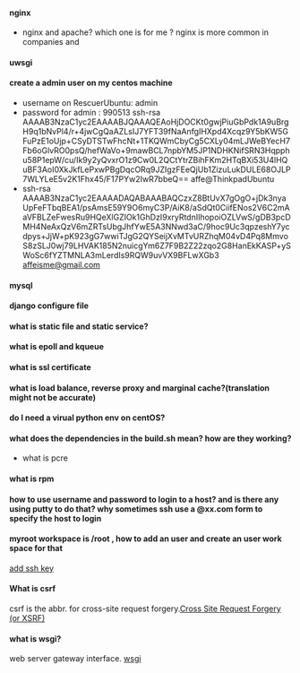 #### nginx
- nginx and apache? which one is for me ?
nginx is more common in companies and 
#### uwsgi

#### create a admin user on my centos machine
- username on RescuerUbuntu: admin 
- password for admin : 990513
  ssh-rsa AAAAB3NzaC1yc2EAAAABJQAAAQEAoHjDOCKt0gwjPiuGbPdk1A9uBrgH9q1bNvPl4/r+4jwCgQaAZLsIJ7YFT39fNaAnfgIHXpd4Xcqz9Y5bKW5GFuPzE1oUjp+CSyDTSTwFhcNt+1TKQWmCbyCg5CXLy04mLJWeBYecH7Fb6oGlvRO0psQ/hefWaVo+9mawBCL7npbYM5JP1NDHKNifSRN3Hqpphu58P1epW/cu/Ik9y2yQvxrO1z9Cw0L2QCtYtrZBihFKm2HTqBXi53U4lHQuBF3AoI0XkJkfLePxwPBgDqcORq9JZIgzFEeQjUb1ZizuLukDULE68OJLP7WLYLeE5v2K1Fhx45/F17PYw2IwR7bbeQ== affe@ThinkpadUbuntu
- ssh-rsa AAAAB3NzaC1yc2EAAAADAQABAAABAQCzxZ8BtUvX7gOgO+jDk3nyaUpFeFTbqBEA1/psAmsE59Y9O6myC3P/AiK8/aSdQt0CiifENos2V6C2mAaVFBLZeFwesRu9HQeXlGZIOk1GhDzI9xryRtdnIIhopoiOZLVwS/gDB3pcDMH4NeAxQzV6mZRTsUbgJhfYwE5A3NNwd3aC/9hoc9Uc3qpzeshY7ycdpys+JjW+pK923gG7wwiTJgG2QYSeijXvMTvURZhqM04vD4Pq8MmvoS8zSLJ0wj79LHVAK185N2nuicgYm6Z7F9B2Z22zqo2G8HanEkKASP+ySWoSc6fYZTMNLA3mLerdIs9RQW9uvVX9BFLwXGb3 affeisme@gmail.com

#### mysql

#### django configure file

#### what is static file and static service?

#### what is epoll and kqueue

#### what is ssl certificate

#### what is load balance, reverse proxy and marginal cache?(translation might not be accurate)

#### do I need a virual python env on centOS?

#### what does the dependencies in the build.sh mean? how are they working?
- what is pcre


#### what is rpm


#### how to use username and password to login to a host? and is there any using putty to do that? why sometimes ssh use a @xx.com form to specify the host to login

#### myroot workspace is /root , how to add an user and create an user work space for that
[add ssh key](https://stackoverflow.com/questions/37609863/add-ssh-key-to-existing-droplet-in-digital-ocean)

#### What is csrf
csrf is the abbr. for cross-site request forgery.[Cross Site Request Forgery (or XSRF)](https://zh.wikipedia.org/wiki/%E8%B7%A8%E7%AB%99%E8%AF%B7%E6%B1%82%E4%BC%AA%E9%80%A0)

#### what is wsgi?
web server gateway interface. [wsgi](https://www.liaoxuefeng.com/wiki/001374738125095c955c1e6d8bb493182103fac9270762a000/001386832689740b04430a98f614b6da89da2157ea3efe2000)
